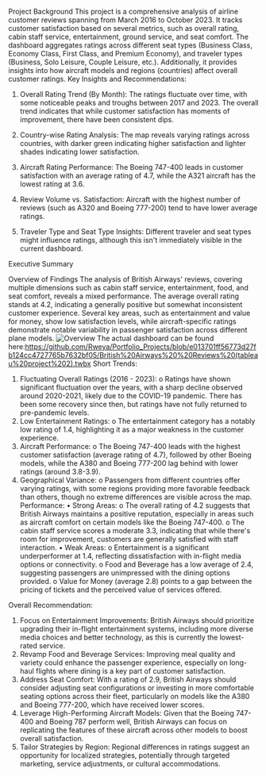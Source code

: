 Project Background
This project is a comprehensive analysis of airline customer reviews spanning from March 2016 to October 2023. It tracks customer satisfaction based on several metrics, such as overall rating, cabin staff service, entertainment, ground service, and seat comfort. The dashboard aggregates ratings across different seat types (Business Class, Economy Class, First Class, and Premium Economy), and traveler types (Business, Solo Leisure, Couple Leisure, etc.). Additionally, it provides insights into how aircraft models and regions (countries) affect overall customer ratings.
Key Insights and Recommendations:
1. Overall Rating Trend (By Month):
The ratings fluctuate over time, with some noticeable peaks and troughs between 2017 and 2023. The overall trend indicates that while customer satisfaction has moments of improvement, there have been consistent dips.

2. Country-wise Rating Analysis:
The map reveals varying ratings across countries, with darker green indicating higher satisfaction and lighter shades indicating lower satisfaction.

3. Aircraft Rating Performance:
The Boeing 747-400 leads in customer satisfaction with an average rating of 4.7, while the A321 aircraft has the lowest rating at 3.6.

4. Review Volume vs. Satisfaction:
Aircraft with the highest number of reviews (such as A320 and Boeing 777-200) tend to have lower average ratings.

5. Traveler Type and Seat Type Insights:
Different traveler and seat types might influence ratings, although this isn't immediately visible in the current dashboard.

Executive Summary

Overview of Findings
The analysis of British Airways' reviews, covering multiple dimensions such as cabin staff service, entertainment, food, and seat comfort, reveals a mixed performance. The average overall rating stands at 4.2, indicating a generally positive but somewhat inconsistent customer experience. Several key areas, such as entertainment and value for money, show low satisfaction levels, while aircraft-specific ratings demonstrate notable variability in passenger satisfaction across different plane models.
![Overview](https://github.com/user-attachments/assets/19b4cdba-d79d-4067-917b-fc947824cf6c)
The actual dashboard can be found here:https://github.com/Rweya/Portfolio_Projects/blob/e013701ff56773d27fb124cc4727765b7632bf05/British%20Airways%20%20Reviews%20(tableau%20project%202).twbx
Short Trends:
1.	Fluctuating Overall Ratings (2016 - 2023):
o	Ratings have shown significant fluctuation over the years, with a sharp decline observed around 2020-2021, likely due to the COVID-19 pandemic. There has been some recovery since then, but ratings have not fully returned to pre-pandemic levels.
2.	Low Entertainment Ratings:
o	The entertainment category has a notably low rating of 1.4, highlighting it as a major weakness in the customer experience.
3.	Aircraft Performance:
o	The Boeing 747-400 leads with the highest customer satisfaction (average rating of 4.7), followed by other Boeing models, while the A380 and Boeing 777-200 lag behind with lower ratings (around 3.8-3.9).
4.	Geographical Variance:
o	Passengers from different countries offer varying ratings, with some regions providing more favorable feedback than others, though no extreme differences are visible across the map.
Performance:
•	Strong Areas:
o	The overall rating of 4.2 suggests that British Airways maintains a positive reputation, especially in areas such as aircraft comfort on certain models like the Boeing 747-400.
o	The cabin staff service scores a moderate 3.3, indicating that while there's room for improvement, customers are generally satisfied with staff interaction.
•	Weak Areas:
o	Entertainment is a significant underperformer at 1.4, reflecting dissatisfaction with in-flight media options or connectivity.
o	Food and Beverage has a low average of 2.4, suggesting passengers are unimpressed with the dining options provided.
o	Value for Money (average 2.8) points to a gap between the pricing of tickets and the perceived value of services offered.

Overall Recommendation:
1.	Focus on Entertainment Improvements: British Airways should prioritize upgrading their in-flight entertainment systems, including more diverse media choices and better technology, as this is currently the lowest-rated service.
2.	Revamp Food and Beverage Services: Improving meal quality and variety could enhance the passenger experience, especially on long-haul flights where dining is a key part of customer satisfaction.
3.	Address Seat Comfort: With a rating of 2.9, British Airways should consider adjusting seat configurations or investing in more comfortable seating options across their fleet, particularly on models like the A380 and Boeing 777-200, which have received lower scores.
4.	Leverage High-Performing Aircraft Models: Given that the Boeing 747-400 and Boeing 787 perform well, British Airways can focus on replicating the features of these aircraft across other models to boost overall satisfaction.
5.	Tailor Strategies by Region: Regional differences in ratings suggest an opportunity for localized strategies, potentially through targeted marketing, service adjustments, or cultural accommodations.


